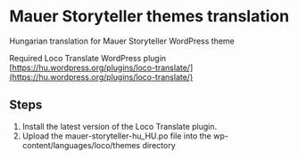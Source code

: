 # Mauer Storyteller themes translation
Hungarian translation for Mauer Storyteller WordPress theme<br/>

Required Loco Translate WordPress plugin<br/>
[https://hu.wordpress.org/plugins/loco-translate/](https://hu.wordpress.org/plugins/loco-translate/)

## Steps
1. Install the latest version of the Loco Translate plugin.
2. Upload the mauer-storyteller-hu_HU.po file into the wp-content/languages/loco/themes directory

